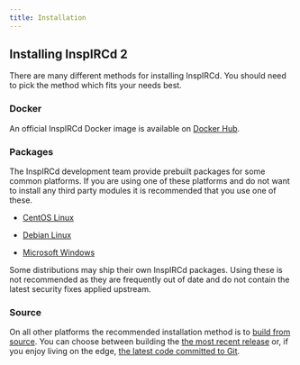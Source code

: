 ```yaml
---
title: Installation
---
```


## Installing InspIRCd 2

There are many different methods for installing InspIRCd. You should need to pick the method which fits your needs best.

### Docker

An official InspIRCd Docker image is available on [Docker Hub](https://hub.docker.com/r/inspircd/inspircd-docker/).

### Packages

The InspIRCd development team provide prebuilt packages for some common platforms. If you are using
one of these platforms and do not want to install any third party modules it is recommended that you
use one of these.

* [CentOS Linux](/2/installation/centos)

* [Debian Linux](/2/installation/debian)

* [Microsoft Windows](/2/installation/windows)

Some distributions may ship their own InspIRCd packages. Using these is not recommended as they are frequently out of date and do not contain the latest security fixes applied upstream.

### Source

On all other platforms the recommended installation method is to [build from source](/2/installation/source). You can choose between building the [the most recent release](/2/installation/source#release-tarball) or, if you enjoy living on the edge, [the latest code committed to Git](/2/installation/source#git).
